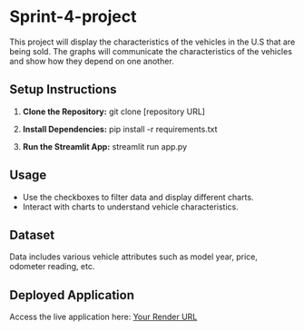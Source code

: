 # Sprint-4-project

This project will display the characteristics of the vehicles in the U.S that are being sold. The graphs will communicate the characteristics of the vehicles and show how they depend on one another.

## Setup Instructions

1. **Clone the Repository:**
  git clone [repository URL]
 

2. **Install Dependencies:**
  pip install -r requirements.txt


3. **Run the Streamlit App:**
   streamlit run app.py

## Usage

- Use the checkboxes to filter data and display different charts.
- Interact with charts to understand vehicle characteristics.

## Dataset

Data includes various vehicle attributes such as model year, price, odometer reading, etc.

## Deployed Application

Access the live application here: [Your Render URL](https://sprint-4-project-x8ri.onrender.com)
